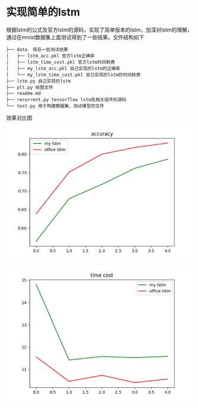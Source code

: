 # 实现简单的lstm
根据lstm的公式及官方lstm的源码，实现了简单版本的lstm，加深对lstm的理解，通过在mnist数据集上面测试得到了一些结果。文件结构如下
```
├── data  保存一些测试结果
│   ├── lstm_acc.pkl 官方lstm正确率
│   ├── lstm_time_cost.pkl 官方lstm时间耗费
│   ├── my_lstm_acc.pkl 自己实现的lstm的正确率
│   └── my_lstm_time_cost.pkl 自己实现的lstm的时间耗费
├── lstm.py 自己实现的lstm
├── plt.py 绘图文件
├── readme.md 
├── recurrent.py tensorflow lstm及相关组件的源码
└── test.py 用于构建数据集，测试模型的文件
```
效果对比图
![accuracy](./doc/accuracy.png)
![time_cost](./doc/time_cost.png)